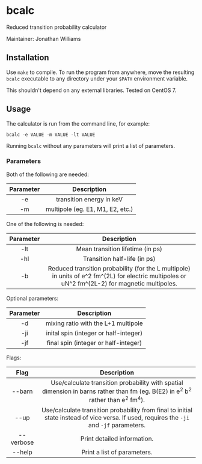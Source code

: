 # bcalc

Reduced transition probability calculator

Maintainer: Jonathan Williams

## Installation

Use `make` to compile. To run the program from anywhere, move the resulting `bcalc` executable to any directory under your `$PATH` environment variable.

This shouldn't depend on any external libraries.  Tested on CentOS 7.

## Usage

The calculator is run from the command line, for example:

```
bcalc -e VALUE -m VALUE -lt VALUE
```

Running `bcalc` without any parameters will print a list of parameters.

### Parameters

Both of the following are needed:

|**Parameter**|**Description**|
|:---:|:---:|
| -e | transition energy in keV |
| -m |  multipole (eg. E1, M1, E2, etc.) |

One of the following is needed:

|**Parameter**|**Description**|
|:---:|:---:|
| -lt | Mean transition lifetime (in ps) |
| -hl | Transition half-life (in ps) |
| -b | Reduced transition probability (for the L multipole) in units of e^2 fm^(2L) for electric multipoles or uN^2 fm^(2L-2) for magnetic multipoles. |

Optional parameters:

|**Parameter**|**Description**|
|:---:|:---:|
| -d | mixing ratio with the L+1 multipole |
| -ji | inital spin (integer or half-integer) |
| -jf | final spin (integer or half-integer) |

Flags:

|**Flag**|**Description**|
|:---:|:---:|
| --barn | Use/calculate transition probability with spatial dimension in barns rather than fm (eg. B(E2) in e<sup>2</sup> b<sup>2</sup> rather than e<sup>2</sup> fm<sup>4</sup>). |
| --up | Use/calculate transition probability from final to initial state instead of vice versa.  If used, requires the `-ji` and `-jf` parameters. |
| --verbose | Print detailed information. |
| --help | Print a list of parameters. |